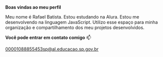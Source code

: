 **Boas vindas ao meu perfil**

Meu nome é Rafael Batista.
Estou estudando na Alura.
Estou me desenvolvendo na linguagem JavaScript.
Utilizo esse espaço para minha organização e compartilhamento dos meu projetos desenvolvidos.

**Você pode entrar em contato comigo** 📫

00001088855453sp@al.educacao.sp.gov.br
